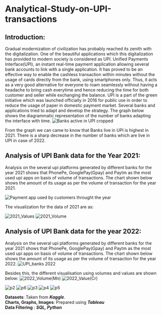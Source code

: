 # Analytical-Study-on-UPI-transactions

## Introduction:
   
Gradual modernization of civilization has probably reached its zenith with the digitalization. One of the beautiful applications which this digitalization has provided to modern society is considered as UPI. Unified Payments Interface(UPI), an instant real-time payment application allowing several bank accounts to link with a single application. It has proved to be an effective way to enable the cashless transaction within minutes without the usage of cards directly from the bank, using smartphones only. Thus, it acts as a very good alternative for everyone to roam seamlessly without having a headache to bring cash everytime and hence reducing the time for both customer and seller while exchanging the balance.
UPI is a part of  the green initiative which was launched officially in 2016 for public use in order to reduce the usage of paper in domestic payment market. Several banks and applications tried to adapt and develop the strategy. The graph below shows the diagrammatic representation of the number of banks adapting the interface with time. 
![Banks active in UPI cropped](https://user-images.githubusercontent.com/56685268/182098099-f9a680e6-3c34-4aee-a083-07d5e1009775.png)

From the graph we can came to know that Banks live in UPI is highest in 2021. There is a sharp decrease in the number of banks which are live in UPI in case of 2022.

## Analysis of UPI Bank data for the Year 2021:

Analysis on the several upi platforms generated by different banks for the year 2021 shows that PhonePe, GooglePay(Gpay) and Paytm as the most used upi apps on basis of volume of transactions. The chart shown below shows the amount of its usage as per the volume of transaction for the year 2021.

![Payment app used by customers throught the year](https://user-images.githubusercontent.com/56685268/182099057-527a40eb-4210-478a-b433-d3c99cbf20b4.png)

The visualization for the data of 2021 are as:

![2021_Values](https://user-images.githubusercontent.com/56685268/182169092-016d07e7-59c8-4fb1-97e7-2beef374240b.png)
![2021_Volume](https://user-images.githubusercontent.com/56685268/182169130-66f11810-13e9-4dd8-b84e-41eb392fcf88.png)


## Analysis of UPI Bank data for the year 2022:

Analysis on the several upi platforms generated by different banks for the year 2021 shows that PhonePe, GooglePay(Gpay) and Paytm as the most used upi apps on basis of volume of transactions. The chart shown below shows the amount of its usage as per the volume of transaction for the year 2022.
![UPI_banks 2022](https://user-images.githubusercontent.com/56685268/182141185-5300c7f4-00f9-40f7-92f6-3776e7c47cb0.png)

Besides this, the different visualisation using volumes and values are shown  below:
![2022_Volume(Mn)](https://user-images.githubusercontent.com/56685268/182143487-3ee1ca3d-ddf7-4842-8345-83e52de992e0.png) ![2022_Value(Cr)](https://user-images.githubusercontent.com/56685268/182143545-fc5447b4-8167-4b58-a628-09db79f4a9fb.png)


![p2](https://user-images.githubusercontent.com/56685268/182143901-1ece54b7-dc13-4aa0-bd70-bc639287cbf7.jpg)
![p6](https://user-images.githubusercontent.com/56685268/182144200-5b6919ab-b6be-41c4-812d-d5780b55bcac.jpg)
![p3](https://user-images.githubusercontent.com/56685268/182144038-866bd223-75a6-4ceb-9627-92775dcbe277.jpg)
![p4](https://user-images.githubusercontent.com/56685268/182144114-20e754db-360e-4c87-8e51-e50863d8dc32.jpg)
![p5](https://user-images.githubusercontent.com/56685268/182144157-674d0ba6-5d2a-44ec-8897-3d01d5a70750.jpg)





**Datasets**: Taken from **_Kaggle_**.                                                                                                                                   
**Charts, Graphs, Images**: Prepared using **_Tableau_**                                                                                                                 
**Data Filtering** : **_SQL, Python_**



